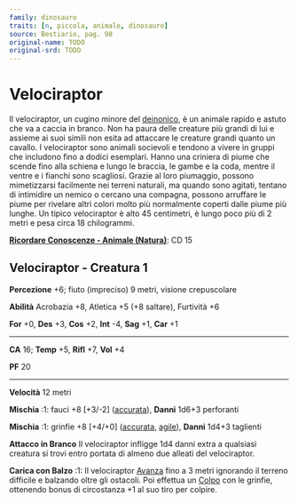 ```yaml
---
family: dinosauro
traits: [n, piccola, animale, dinosauro]
source: Bestiario, pag. 98
original-name: TODO
original-srd: TODO
---
```


# Velociraptor

Il velociraptor, un cugino minore del [deinonico](/creature/deinonico), è un
animale rapido e astuto che va a caccia in branco. Non ha paura delle creature
più grandi di lui e assieme ai suoi simili non esita ad attaccare le creature
grandi quanto un cavallo. I velociraptor sono animali socievoli e tendono a
vivere in gruppi che includono fino a dodici esemplari. Hanno una criniera di
piume che scende fino alla schiena e lungo le braccia, le gambe e la coda,
mentre il ventre e i fianchi sono scagliosi. Grazie al loro piumaggio, possono
mimetizzarsi facilmente nei terreni naturali, ma quando sono agitati, tentano di
intimidire un nemico o cercano una compagna, possono arruffare le piume per
rivelare altri colori molto più normalmente coperti dalle piume più lunghe. Un
tipico velociraptor è alto 45 centimetri, è lungo poco più di 2 metri e pesa
circa 18 chilogrammi.

**[Ricordare Conoscenze - Animale (Natura)](/azioni/abilita/ricordare-conoscenze)**:
CD 15

## Velociraptor - Creatura 1

**Percezione** +6; fiuto (impreciso) 9 metri, visione crepuscolare

**Abilità** Acrobazia +8, Atletica +5 (+8 saltare), Furtività +6

**For** +0, **Des** +3, **Cos** +2, **Int** -4, **Sag** +1, **Car** +1

---

**CA** 16; **Temp** +5, **Rifl** +7, **Vol** +4

**PF** 20

---

**Velocità** 12 metri

**Mischia** :1: fauci +8 \[+3/-2] ([accurata](/tratti/accurata)), **Danni**
1d6+3 perforanti

**Mischia** :1: grinfie +8 \[+4/+0] ([accurata](/tratti/accurata),
[agile](/tratti/agile)), **Danni** 1d4+3 taglienti

**Attacco in Branco** Il velociraptor infligge 1d4 danni extra a qualsiasi
creatura si trovi entro portata di almeno due alleati del velociraptor.

**Carica con Balzo** :1: Il velociraptor [Avanza](/azioni/base/avanzare) fino a
3 metri ignorando il terreno difficile e balzando oltre gli ostacoli. Poi
effettua un [Colpo](/azioni/base/colpire) con le grinfie, ottenendo bonus di
circostanza +1 al suo tiro per colpire.

